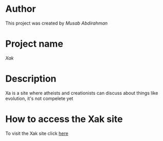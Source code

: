 # Author
This project was created by *Musab Abdirahman*
# Project name
*Xak*
# Description
Xa is a site where atheists and creationists can discuss about things like evolution,
it's not compelete yet
# How to access the Xak site
To visit the Xak site click [here](https://musab36.github.io/xak/)

